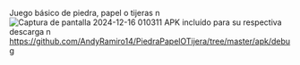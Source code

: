 Juego básico de piedra, papel o tijeras n\
![Captura de pantalla 2024-12-16 010311](https://github.com/user-attachments/assets/92e617c3-7b7b-468a-9432-f5bc173deb84)
APK incluído para su respectiva descarga n\
https://github.com/AndyRamiro14/PiedraPapelOTijera/tree/master/apk/debug
